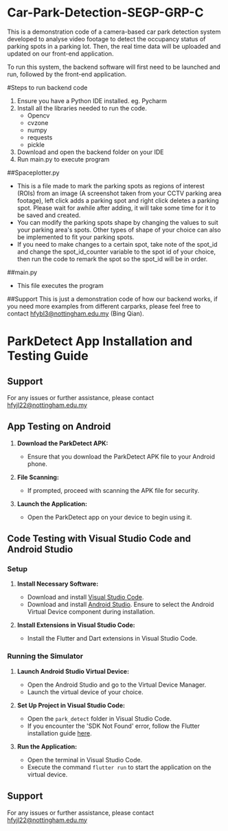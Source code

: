 # Car-Park-Detection-SEGP-GRP-C
This is a demonstration code of a camera-based car park detection system developed to analyse video footage to detect the occupancy status of parking spots in a parking lot. Then, the real time data will be uploaded and updated on our front-end application.

To run this system, the backend software will first need to be launched and run, followed by the front-end application.

#Steps to run backend code
1) Ensure you have a Python IDE installed. eg. Pycharm
2) Install all the libraries needed to run the code.
   - Opencv
   - cvzone
   - numpy
   - requests
   - pickle
3) Download and open the backend folder on your IDE
4) Run main.py to execute program

##Spaceplotter.py
- This is a file made to mark the parking spots as regions of interest (ROIs) from an image (A screenshot taken from your CCTV parking area footage), left click adds a parking spot and right click deletes a parking spot. Please wait for awhile after adding, it will take some time for it to be saved and created.
- You can modify the parking spots shape by changing the values to suit your parking area's spots. Other types of shape of your choice can also be implemented to fit your parking spots.
- If you need to make changes to a certain spot, take note of the spot_id and change the spot_id_counter variable to the spot id of your choice, then run the code to remark the spot so the spot_id will be in order.

##main.py
- This file executes the program

##Support
This is just a demonstration code of how our backend works, if you need more examples from different carparks, please feel free to contact hfybl3@nottingham.edu.my (Bing Qian). 

# ParkDetect App Installation and Testing Guide

## Support

For any issues or further assistance, please contact hfyjl22@nottingham.edu.my

## App Testing on Android

1. **Download the ParkDetect APK:**
   - Ensure that you download the ParkDetect APK file to your Android phone.

2. **File Scanning:**
   - If prompted, proceed with scanning the APK file for security.

3. **Launch the Application:**
   - Open the ParkDetect app on your device to begin using it.

## Code Testing with Visual Studio Code and Android Studio

### Setup

1. **Install Necessary Software:**
   - Download and install [Visual Studio Code](https://code.visualstudio.com/).
   - Download and install [Android Studio](https://developer.android.com/studio). Ensure to select the Android Virtual Device component during installation.

2. **Install Extensions in Visual Studio Code:**
   - Install the Flutter and Dart extensions in Visual Studio Code.

### Running the Simulator

1. **Launch Android Studio Virtual Device:**
   - Open the Android Studio and go to the Virtual Device Manager.
   - Launch the virtual device of your choice.

2. **Set Up Project in Visual Studio Code:**
   - Open the `park_detect` folder in Visual Studio Code.
   - If you encounter the 'SDK Not Found' error, follow the Flutter installation guide [here](https://docs.flutter.dev/get-started/install).

3. **Run the Application:**
   - Open the terminal in Visual Studio Code.
   - Execute the command `flutter run` to start the application on the virtual device.

## Support

For any issues or further assistance, please contact hfyjl22@nottingham.edu.my
